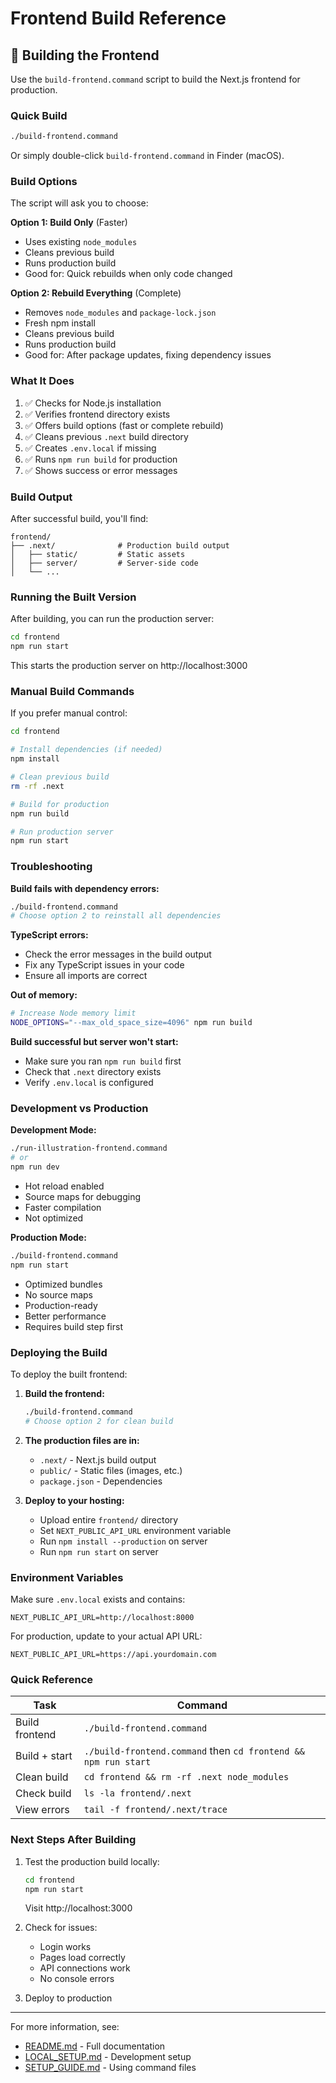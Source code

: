 # Frontend Build Reference

## 🚀 Building the Frontend

Use the `build-frontend.command` script to build the Next.js frontend for production.

### Quick Build

```bash
./build-frontend.command
```

Or simply double-click `build-frontend.command` in Finder (macOS).

### Build Options

The script will ask you to choose:

**Option 1: Build Only** (Faster)
- Uses existing `node_modules`
- Cleans previous build
- Runs production build
- Good for: Quick rebuilds when only code changed

**Option 2: Rebuild Everything** (Complete)
- Removes `node_modules` and `package-lock.json`
- Fresh npm install
- Cleans previous build
- Runs production build
- Good for: After package updates, fixing dependency issues

### What It Does

1. ✅ Checks for Node.js installation
2. ✅ Verifies frontend directory exists
3. ✅ Offers build options (fast or complete rebuild)
4. ✅ Cleans previous `.next` build directory
5. ✅ Creates `.env.local` if missing
6. ✅ Runs `npm run build` for production
7. ✅ Shows success or error messages

### Build Output

After successful build, you'll find:

```
frontend/
├── .next/              # Production build output
│   ├── static/         # Static assets
│   ├── server/         # Server-side code
│   └── ...
```

### Running the Built Version

After building, you can run the production server:

```bash
cd frontend
npm run start
```

This starts the production server on http://localhost:3000

### Manual Build Commands

If you prefer manual control:

```bash
cd frontend

# Install dependencies (if needed)
npm install

# Clean previous build
rm -rf .next

# Build for production
npm run build

# Run production server
npm run start
```

### Troubleshooting

**Build fails with dependency errors:**
```bash
./build-frontend.command
# Choose option 2 to reinstall all dependencies
```

**TypeScript errors:**
- Check the error messages in the build output
- Fix any TypeScript issues in your code
- Ensure all imports are correct

**Out of memory:**
```bash
# Increase Node memory limit
NODE_OPTIONS="--max_old_space_size=4096" npm run build
```

**Build successful but server won't start:**
- Make sure you ran `npm run build` first
- Check that `.next` directory exists
- Verify `.env.local` is configured

### Development vs Production

**Development Mode:**
```bash
./run-illustration-frontend.command
# or
npm run dev
```
- Hot reload enabled
- Source maps for debugging
- Faster compilation
- Not optimized

**Production Mode:**
```bash
./build-frontend.command
npm run start
```
- Optimized bundles
- No source maps
- Production-ready
- Better performance
- Requires build step first

### Deploying the Build

To deploy the built frontend:

1. **Build the frontend:**
   ```bash
   ./build-frontend.command
   # Choose option 2 for clean build
   ```

2. **The production files are in:**
   - `.next/` - Next.js build output
   - `public/` - Static files (images, etc.)
   - `package.json` - Dependencies

3. **Deploy to your hosting:**
   - Upload entire `frontend/` directory
   - Set `NEXT_PUBLIC_API_URL` environment variable
   - Run `npm install --production` on server
   - Run `npm run start` on server

### Environment Variables

Make sure `.env.local` exists and contains:

```env
NEXT_PUBLIC_API_URL=http://localhost:8000
```

For production, update to your actual API URL:
```env
NEXT_PUBLIC_API_URL=https://api.yourdomain.com
```

### Quick Reference

| Task | Command |
|------|---------|
| Build frontend | `./build-frontend.command` |
| Build + start | `./build-frontend.command` then `cd frontend && npm run start` |
| Clean build | `cd frontend && rm -rf .next node_modules` |
| Check build | `ls -la frontend/.next` |
| View errors | `tail -f frontend/.next/trace` |

### Next Steps After Building

1. Test the production build locally:
   ```bash
   cd frontend
   npm run start
   ```
   Visit http://localhost:3000

2. Check for issues:
   - Login works
   - Pages load correctly
   - API connections work
   - No console errors

3. Deploy to production

---

For more information, see:
- [README.md](README.md) - Full documentation
- [LOCAL_SETUP.md](LOCAL_SETUP.md) - Development setup
- [SETUP_GUIDE.md](SETUP_GUIDE.md) - Using command files

